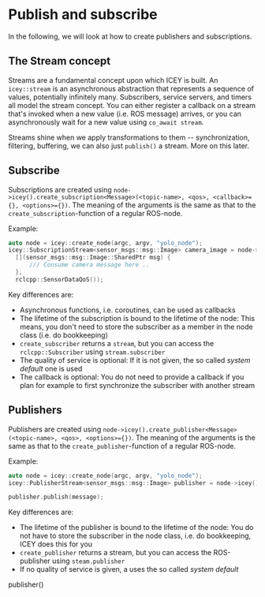 # Publish and subscribe

In the following, we will look at how to create publishers and subscriptions.

## The Stream concept 

Streams are a fundamental concept upon which ICEY is built. An `icey::stream` is an asynchronous abstraction that represents a sequence of values, potentially infinitely many. 
Subscribers, service servers, and timers all model the stream concept. 
You can either register a callback on a stream that's invoked when a new value (i.e. ROS message) arrives, or you can asynchronously wait for a new value using `co_await stream`. 

Streams shine when we apply transformations to them -- synchronization, filtering, buffering, we can also just `publish()` a stream. More on this later.


## Subscribe

Subscriptions are created using `node->icey().create_subscription<Message>(<topic-name>, <qos>, <callback>={}, <options>={})`. The meaning of the arguments is the same as that to the `create_subscription`-function of a regular ROS-node. 

Example: 

```cpp
auto node = icey::create_node(argc, argv, "yolo_node");
icey::SubscriptionStream<sensor_msgs::msg::Image> camera_image = node->icey().create_subscription<sensor_msgs::msg::Image>("camera", 
  [](sensor_msgs::msg::Image::SharedPtr msg) {
      /// Consume camera message here ..
  },
  rclcpp::SensorDataQoS());
```

Key differences are: 
  - Asynchronous functions, i.e. coroutines, can be used as callbacks
  - The lifetime of the subscription is bound to the lifetime of the node: This means, you don't need to store  the subscriber as a member in the node class (i.e. do bookkeeping)
  - `create_subscriber` returns a `stream`, but you can access the `rclcpp::Subscriber` using `stream.subscriber` 
  - The quality of service is optional: If it is not given, the so called *system default* one is used
  - The callback is optional: You do not need to provide a callback if you plan for example to first synchronize the subscriber with another stream

## Publishers

Publishers are created using `node->icey().create_publisher<Message>(<topic-name>, <qos>, <options>={})`. The meaning of the arguments is the same as that to the `create_publisher`-function of a regular ROS-node. 

Example: 

```cpp
auto node = icey::create_node(argc, argv, "yolo_node");
icey::PublisherStream<sensor_msgs::msg::Image> publisher = node->icey().create_publisher<sensor_msgs::msg::Image>("camera", rclcpp::SensorDataQoS());

publisher.publish(message);
```

Key differences are: 
  - The lifetime of the publisher is bound to the lifetime of the node: You do not have to store the subscriber in the node class, i.e. do bookkeeping, ICEY does this for you
  - `create_publisher` returns a stream, but you can access the ROS-publisher using `steam.publisher` 
  - If no quality of service is given, a uses the so called *system default*  

publisher()
